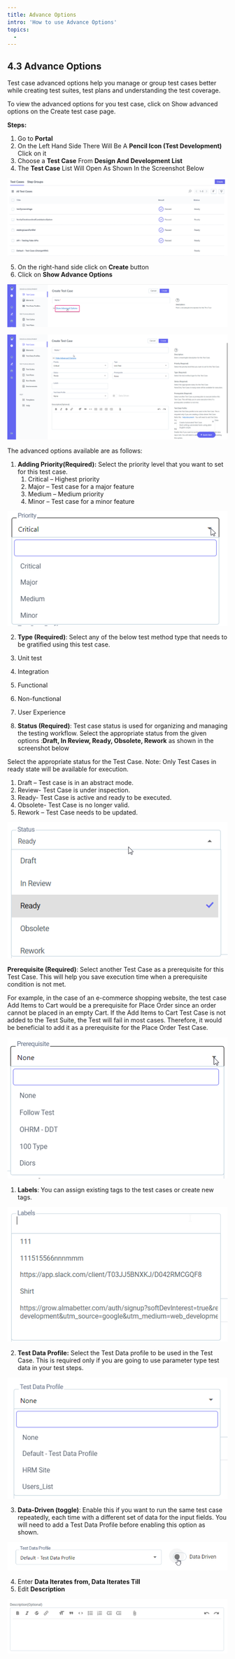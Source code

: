 ```yaml
---
title: Advance Options
intro: 'How to use Advance Options'
topics:
  - 
---
```

## <a name="_j9vew9meskus"></a>**4.3 Advance Options** 
Test case advanced options help you manage or group test cases better while creating test suites, test plans and understanding the test coverage.

To view the advanced options for you test case, click on Show advanced options on the Create test case page.


**Steps:** 

1. Go to **Portal** 
2. On the Left Hand Side There Will Be A **Pencil Icon (Test Development)** Click on it 
3. Choose a **Test Case** From **Design And Development List** 
5. The **Test Case** List Will Open As Shown In the Screenshot Below 

![](imgs/test-case-list.png)

5. On the right-hand side click on **Create** button
6. Click on **Show Advance Options** 

![](imgs/Advance%20ppp.png)

![](imgs/Advance%20xxx.png)



The advanced options available are as follows:

1. **Adding Priority(Required):** Select the priority level that you want to set for this test case. 
   1. Critical – Highest priority
   2. Major – Test case for a major feature
   3. Medium – Medium priority
   4. Minor – Test case for a minor feature

![](imgs/001.png)

2. **Type (Required)**: Select any of the below test method type that needs to be gratified using this test case. 

1. Unit test
2. Integration
3. Functional
4. Non-functional
5. User Experience

3. **Status (Required)**: Test case status is used for organizing and managing the testing workflow. Select the appropriate status from the given options :**Draft, In Review, Ready, Obsolete, Rework**  as shown in the screenshot below

Select the appropriate status for the Test Case.
Note: Only Test Cases in ready state will be available for execution.

1. Draft – Test case is in an abstract mode.
2. Review- Test Case is under inspection.
3. Ready- Test Case is active and ready to be executed.
4. Obsolete- Test Case is no longer valid.
5. Rework – Test Case needs to be updated.

![](imgs/002.png)

**Prerequisite (Required)**: Select another Test Case as a prerequisite for this Test Case. This will help you save execution time when a prerequisite condition is not met.


For example, in the case of an e-commerce shopping website, the test case Add Items to Cart would be a prerequisite for Place Order since an order cannot be placed in an empty Cart. If the Add Items to Cart Test Case is not added to the Test Suite, the Test will fail in most cases. Therefore, it would be beneficial to add it as a prerequisite for the Place Order Test Case.

![](imgs/003.png)

1. **Labels**: You can assign existing tags to the test cases or create new tags.

![](imgs/004.png)

2. **Test Data Profile:** Select the Test Data profile to be used in the Test Case. This is required only if you are going to use parameter type test data in your test steps. 

![](imgs/005.png)

3. **Data-Driven (toggle)**: Enable this if you want to run the same test case repeatedly, each time with a different set of data for the input fields. You will need to add a Test Data Profile before enabling this option as shown.

![](imgs/006.png)

4. Enter  **Data Iterates from, Data Iterates Till** 
5. Edit **Description**

![](imgs/007.png)